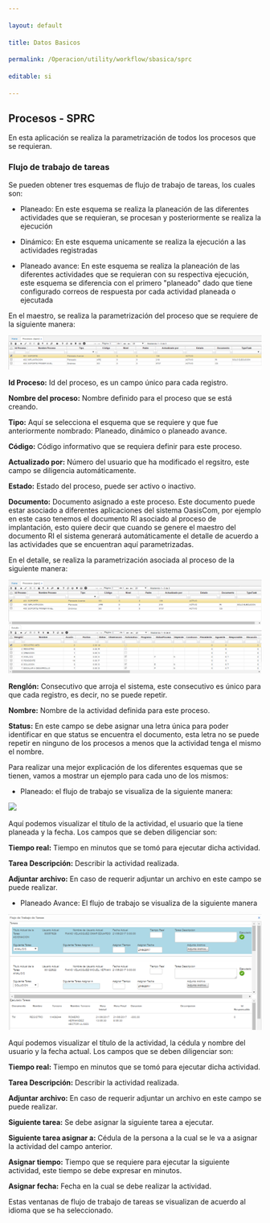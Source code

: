 ```yaml
---

layout: default

title: Datos Basicos

permalink: /Operacion/utility/workflow/sbasica/sprc

editable: si

---
```




## Procesos - SPRC



En esta aplicación se realiza la parametrización de todos los procesos que se requieran.



### Flujo de trabajo de tareas



Se pueden obtener tres esquemas de flujo de trabajo de tareas, los cuales son:



- Planeado: En este esquema se realiza la planeación de las diferentes actividades que se requieran, se procesan y posteriormente se realiza la ejecución  

- Dinámico: En este esquema unicamente se realiza la ejecución a las actividades registradas  

- Planeado avance: En este esquema se realiza la planeación de las diferentes actividades que se requieran con su respectiva ejecución, este esquema se diferencia con el primero "planeado" dado que tiene configurado correos de respuesta por cada actividad planeada o ejecutada  



En el maestro, se realiza la parametrización del proceso que se requiere de la siguiente manera:



![](SPRCMaestro.png)



**Id Proceso:** Id del proceso, es un campo único para cada registro.  

**Nombre del proceso:** Nombre definido para el proceso que se está creando.  

**Tipo:** Aquí se selecciona el esquema que se requiere y que fue anteriormente nombrado: Planeado, dinámico o planeado avance.  

**Código:** Código informativo que se requiera definir para este proceso.  

**Actualizado por:** Número del usuario que ha modificado el regsitro, este campo se diligencia automáticamente.  

**Estado:** Estado del proceso, puede ser activo o inactivo.  

**Documento:** Documento asignado a este proceso. Este documento puede estar asociado a diferentes aplicaciones del sistema OasisCom, por ejemplo en este caso tenemos el documento RI asociado al proceso de implantación, esto quiere decir que cuando se genere el maestro del documento RI el sistema generará automáticamente el detalle de acuerdo a las actividades que se encuentran aquí parametrizadas.  



En el detalle, se realiza la parametrización asociada al proceso de la siguiente manera:



![](SPRCDetalle.png)



**Renglón:** Consecutivo que arroja el sistema, este consecutivo es único para que cada registro, es decir, no se puede repetir.  

**Nombre:** Nombre de la actividad definida para este proceso.  

**Status:** En este campo se debe asignar una letra única para poder identificar en que status se encuentra el documento, esta letra no se puede repetir en ninguno de los procesos a menos que la actividad tenga el mismo el nombre.  



Para realizar una mejor explicación de los diferentes esquemas que se tienen, vamos a mostrar un ejemplo para cada uno de los mismos:



- Planeado: el flujo de trabajo se visualiza de la siguiente manera:



![](Flujodetrabajoejecución.png)



Aquí podemos visualizar el título de la actividad, el usuario que la tiene planeada y la fecha. Los campos que se deben diligenciar son:  

**Tiempo real:** Tiempo en minutos que se tomó para ejecutar dicha actividad.  

**Tarea Descripción:** Describir la actividad realizada.  

**Adjuntar archivo:** En caso de requerir adjuntar un archivo en este campo se puede realizar.  



- Planeado Avance: El flujo de trabajo se visualiza de la siguiente manera



![](Flujodetrabajoconasignacion.png)



Aquí podemos visualizar el título de la actividad, la cédula y nombre del usuario y la fecha actual. Los campos que se deben diligenciar son:  

**Tiempo real:** Tiempo en minutos que se tomó para ejecutar dicha actividad.  

**Tarea Descripción:** Describir la actividad realizada.  

**Adjuntar archivo:** En caso de requerir adjuntar un archivo en este campo se puede realizar.  

**Siguiente tarea:** Se debe asignar la siguiente tarea a ejecutar.  

**Siguiente tarea asignar a:** Cédula de la persona a la cual se le va a asignar la actividad del campo anterior.  

**Asignar tiempo:** Tiempo que se requiere para ejecutar la siguiente actividad, este tiempo se debe expresar en minutos.  

**Asignar fecha:** Fecha en la cual se debe realizar la actividad. 



Estas ventanas de flujo de trabajo de tareas se visualizan de acuerdo al idioma que se ha seleccionado.

